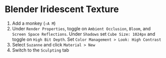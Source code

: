 # Blender Iridescent Texture

1. Add a monkey (`⇧A M`)
2. Under `Render Properties`, toggle on `Ambient Occlusion`, `Bloom`, and `Screen Space Reflections`. Under `Shadows` set `Cube Size: 1024px` and toggle on `High Bit Depth`. Set `Color Management > Look: High Contrast`
3. Select `Suzanne` and click `Material > New`
4. Switch to the `Sculpting` tab
